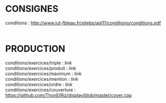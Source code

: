# CONSIGNES<br/>
conditions                      : http://www.iut-fbleau.fr/sitebp/apl11/conditions/conditions.pdf<br/><br/>
# PRODUCTION<br/>
conditions/exercices/triple     : *link*<br/>
conditions/exercices/produit    : *link*<br/>
conditions/exercices/maximum    : *link*<br/>
conditions/exercices/mention    : *link*<br/>
conditions/exercices/ordre      : *link*<br/>
conditions/exercices/couverture : https://github.com/ThonEtRiz/display/blob/master/cover.cpp
